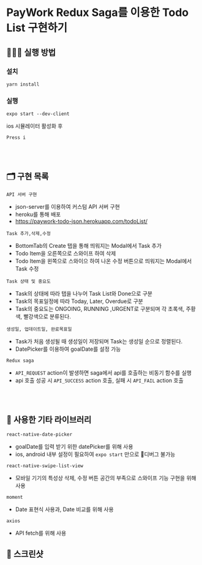# PayWork Redux Saga를 이용한 Todo List 구현하기

## 💁🏻‍♂ 실행 방법

### 설치

`yarn install`

### 실행

`expo start --dev-client`

ios 시뮬레이터 활성화 후

`Press i`

<br/><br/>

## 🗂 구현 목록

`API 서버 구현`

-   json-server를 이용하여 커스텀 API 서버 구현
-   heroku를 통해 배포
-   https://paywork-todo-json.herokuapp.com/todoList/

`Task 추가,삭제,수정`

-   BottomTab의 Create 탭을 통해 띄워지는 Modal에서 Task 추가
-   Todo Item을 오른쪽으로 스와이프 하여 삭제
-   Todo Item을 왼쪽으로 스와이으 하여 나온 수정 버튼으로 띄워지는 Modal에서 Task 수정

`Task 상태 및 중요도`

-   Task의 상태에 따라 탭을 나누어 Task List와 Done으로 구분
-   Task의 목표일정에 따라 Today, Later, Overdue로 구분
-   Task의 중요도는 ONGOING, RUNNING ,URGENT로 구분되며 각 초록색, 주황색, 빨강색으로 분류된다.

`생성일, 업데이트일, 완료목표일`

-   Task가 처음 생성될 때 생성일이 저장되며 Task는 생성일 순으로 정렬된다.
-   DatePicker를 이용하여 goalDate를 설정 가능

`Redux saga`

-   `API_REQUEST` action이 발생하면 saga에서 api를 호출하는 비동기 함수를 실행
-   api 호출 성공 시 `API_SUCCESS` action 호출, 실패 시 `API_FAIL` action 호출

<br/><br/>

## 📕 사용한 기타 라이브러리

`react-native-date-picker`

-   goalDate를 입력 받기 위한 datePicker를 위해 사용
-   ios, android 내부 설정이 필요하여 `expo start` 만으로 디버그 불가능

`react-native-swipe-list-view`

-   모바일 기기의 특성상 삭제, 수정 버튼 공간의 부족으로 스와이프 기능 구현을 위해 사용

`moment`

-   Date 표현식 사용과, Date 비교를 위해 사용

`axios`

-   API fetch를 위해 사용

## 🚀 스크린샷

<br/><br/>
